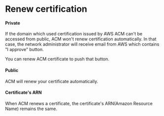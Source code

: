 # Renew certification

#### Private
If the domain which used certification issued by AWS ACM can't be accessed from public, ACM won't renew certification automatically.
In that case, the network administrator will receive email from AWS which contains "I approve" button.

You can renew ACM certificate to push that button.

#### Public
ACM will renew your certificate automatically.

#### Certificate's ARN
When ACM renews a certificate, the certificate's ARN(Amazon Resource Name) remains the same.
